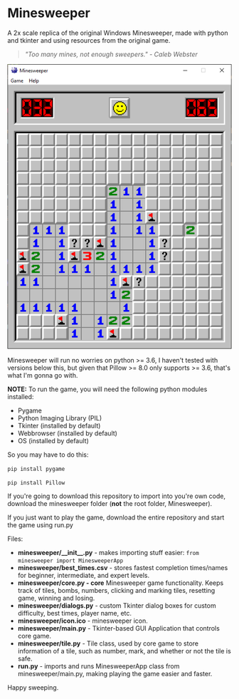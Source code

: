 # Minesweeper
 A 2x scale replica of the original Windows Minesweeper, made with python and tkinter and using 
 resources from the original game.

> _"Too many mines, not enough sweepers." - Caleb Webster_

![Minesweeper](capture.png)

Minesweeper will run no worries on python >= 3.6, I haven't tested with versions below this, 
but given that Pillow >= 8.0 only supports >= 3.6, that's what I'm gonna go with.

**NOTE:** To run the game, you will need the following python modules installed:
- Pygame
- Python Imaging Library (PIL)
- Tkinter (installed by default)
- Webbrowser (installed by default)
- OS (installed by default)

So you may have to do this:

`pip install pygame`

`pip install Pillow`

If you're going to download this repository to import into you're own code, download the minesweeper folder (__not__ the root folder, Minesweeper).

If you just want to play the game, download the entire repository and start the game using run.py

Files:
- __minesweeper/\_\_init\_\_.py__ - makes importing stuff easier: `from minesweeper import MinesweeperApp`
- __minesweeper/best_times.csv__ - stores fastest completion times/names for beginner, intermediate, and expert levels.
- __minesweeper/core.py - core__ Minesweeper game functionality. Keeps track of tiles, bombs, numbers, clicking and marking tiles, resetting game, winning and losing.
- __minesweeper/dialogs.py__ - custom Tkinter dialog boxes for custom difficulty, best times, player name, etc.
- __minesweeper/icon.ico__ - minesweeper icon.
- __minesweeper/main.py__ - Tkinter-based GUI Application that controls core game.
- __minesweeper/tile.py__ - Tile class, used by core game to store information of a tile, such as number, mark, and whether or not the tile is safe.
- __run.py__ - imports and runs MinesweeperApp class from minesweeper/main.py, making playing the game easier and faster.

Happy sweeping.
